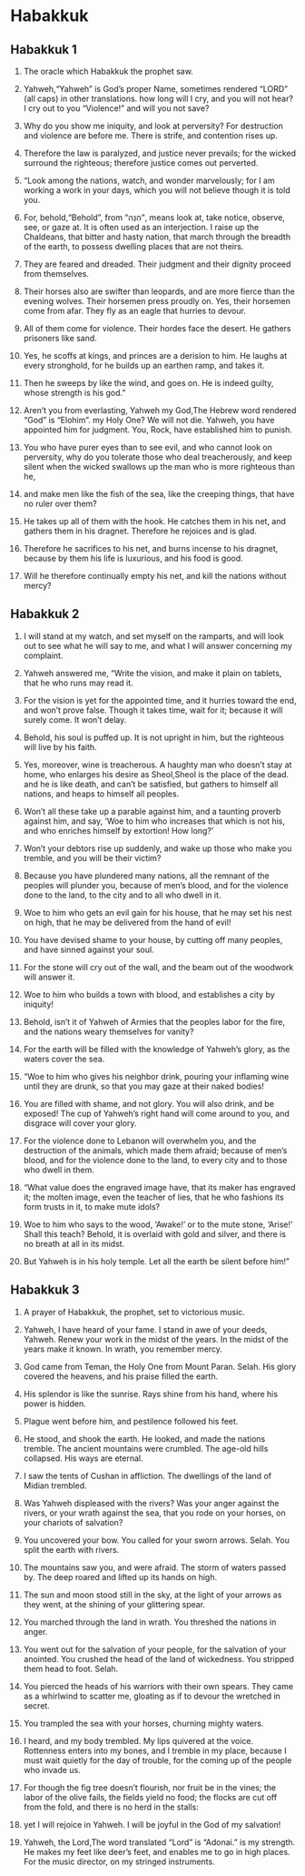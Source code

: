 # Habakkuk

## Habakkuk 1

1. The oracle which Habakkuk the prophet saw.

2. Yahweh,“Yahweh” is God’s proper Name, sometimes rendered “LORD” (all caps) in other translations. how long will I cry, and you will not hear? I cry out to you “Violence!” and will you not save?

3. Why do you show me iniquity, and look at perversity? For destruction and violence are before me. There is strife, and contention rises up.

4. Therefore the law is paralyzed, and justice never prevails; for the wicked surround the righteous; therefore justice comes out perverted.  

5.   “Look among the nations, watch, and wonder marvelously; for I am working a work in your days, which you will not believe though it is told you.

6. For, behold,“Behold”, from “הִנֵּה”, means look at, take notice, observe, see, or gaze at. It is often used as an interjection. I raise up the Chaldeans, that bitter and hasty nation, that march through the breadth of the earth, to possess dwelling places that are not theirs.

7. They are feared and dreaded. Their judgment and their dignity proceed from themselves.

8. Their horses also are swifter than leopards, and are more fierce than the evening wolves. Their horsemen press proudly on. Yes, their horsemen come from afar. They fly as an eagle that hurries to devour.

9. All of them come for violence. Their hordes face the desert. He gathers prisoners like sand.

10. Yes, he scoffs at kings, and princes are a derision to him. He laughs at every stronghold, for he builds up an earthen ramp, and takes it.

11. Then he sweeps by like the wind, and goes on. He is indeed guilty, whose strength is his god.”  

12.   Aren’t you from everlasting, Yahweh my God,The Hebrew word rendered “God” is “Elohim”. my Holy One? We will not die. Yahweh, you have appointed him for judgment. You, Rock, have established him to punish.

13. You who have purer eyes than to see evil, and who cannot look on perversity, why do you tolerate those who deal treacherously, and keep silent when the wicked swallows up the man who is more righteous than he,

14. and make men like the fish of the sea, like the creeping things, that have no ruler over them?

15. He takes up all of them with the hook. He catches them in his net, and gathers them in his dragnet. Therefore he rejoices and is glad.

16. Therefore he sacrifices to his net, and burns incense to his dragnet, because by them his life is luxurious, and his food is good.

17. Will he therefore continually empty his net, and kill the nations without mercy?   

## Habakkuk 2

1. I will stand at my watch, and set myself on the ramparts, and will look out to see what he will say to me, and what I will answer concerning my complaint.  

2.   Yahweh answered me, “Write the vision, and make it plain on tablets, that he who runs may read it.

3. For the vision is yet for the appointed time, and it hurries toward the end, and won’t prove false. Though it takes time, wait for it; because it will surely come. It won’t delay.

4. Behold, his soul is puffed up. It is not upright in him, but the righteous will live by his faith.

5. Yes, moreover, wine is treacherous. A haughty man who doesn’t stay at home, who enlarges his desire as Sheol,Sheol is the place of the dead. and he is like death, and can’t be satisfied, but gathers to himself all nations, and heaps to himself all peoples.

6. Won’t all these take up a parable against him, and a taunting proverb against him, and say, ‘Woe to him who increases that which is not his, and who enriches himself by extortion! How long?’

7. Won’t your debtors rise up suddenly, and wake up those who make you tremble, and you will be their victim?

8. Because you have plundered many nations, all the remnant of the peoples will plunder you, because of men’s blood, and for the violence done to the land, to the city and to all who dwell in it.

9. Woe to him who gets an evil gain for his house, that he may set his nest on high, that he may be delivered from the hand of evil!

10. You have devised shame to your house, by cutting off many peoples, and have sinned against your soul.

11. For the stone will cry out of the wall, and the beam out of the woodwork will answer it.

12. Woe to him who builds a town with blood, and establishes a city by iniquity!

13. Behold, isn’t it of Yahweh of Armies that the peoples labor for the fire, and the nations weary themselves for vanity?

14. For the earth will be filled with the knowledge of Yahweh’s glory, as the waters cover the sea.  

15.   “Woe to him who gives his neighbor drink, pouring your inflaming wine until they are drunk, so that you may gaze at their naked bodies!

16. You are filled with shame, and not glory. You will also drink, and be exposed! The cup of Yahweh’s right hand will come around to you, and disgrace will cover your glory.

17. For the violence done to Lebanon will overwhelm you, and the destruction of the animals, which made them afraid; because of men’s blood, and for the violence done to the land, to every city and to those who dwell in them.  

18.   “What value does the engraved image have, that its maker has engraved it; the molten image, even the teacher of lies, that he who fashions its form trusts in it, to make mute idols?

19. Woe to him who says to the wood, ‘Awake!’ or to the mute stone, ‘Arise!’ Shall this teach? Behold, it is overlaid with gold and silver, and there is no breath at all in its midst.

20. But Yahweh is in his holy temple. Let all the earth be silent before him!”   

## Habakkuk 3

1. A prayer of Habakkuk, the prophet, set to victorious music.  

2. Yahweh, I have heard of your fame. I stand in awe of your deeds, Yahweh. Renew your work in the midst of the years. In the midst of the years make it known. In wrath, you remember mercy. 

3. God came from Teman, the Holy One from Mount Paran. Selah.   His glory covered the heavens, and his praise filled the earth. 

4. His splendor is like the sunrise. Rays shine from his hand, where his power is hidden. 

5. Plague went before him, and pestilence followed his feet. 

6. He stood, and shook the earth. He looked, and made the nations tremble. The ancient mountains were crumbled. The age-old hills collapsed. His ways are eternal. 

7. I saw the tents of Cushan in affliction. The dwellings of the land of Midian trembled. 

8. Was Yahweh displeased with the rivers? Was your anger against the rivers, or your wrath against the sea, that you rode on your horses, on your chariots of salvation? 

9. You uncovered your bow. You called for your sworn arrows. Selah. You split the earth with rivers. 

10. The mountains saw you, and were afraid. The storm of waters passed by. The deep roared and lifted up its hands on high. 

11. The sun and moon stood still in the sky, at the light of your arrows as they went, at the shining of your glittering spear. 

12. You marched through the land in wrath. You threshed the nations in anger. 

13. You went out for the salvation of your people, for the salvation of your anointed. You crushed the head of the land of wickedness. You stripped them head to foot. Selah.   

14. You pierced the heads of his warriors with their own spears. They came as a whirlwind to scatter me, gloating as if to devour the wretched in secret. 

15. You trampled the sea with your horses, churning mighty waters. 

16. I heard, and my body trembled. My lips quivered at the voice. Rottenness enters into my bones, and I tremble in my place, because I must wait quietly for the day of trouble, for the coming up of the people who invade us. 

17. For though the fig tree doesn’t flourish, nor fruit be in the vines; the labor of the olive fails, the fields yield no food; the flocks are cut off from the fold, and there is no herd in the stalls: 

18. yet I will rejoice in Yahweh. I will be joyful in the God of my salvation! 

19. Yahweh, the Lord,The word translated “Lord” is “Adonai.” is my strength. He makes my feet like deer’s feet, and enables me to go in high places.    For the music director, on my stringed instruments.    